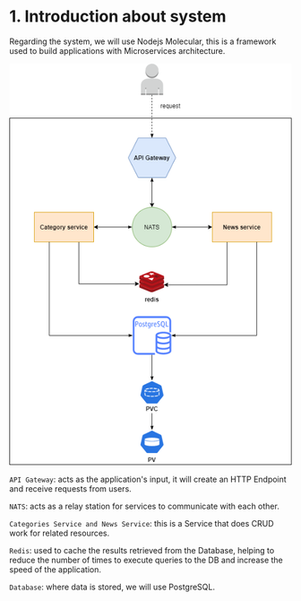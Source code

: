 # 1. Introduction about system

Regarding the system, we will use Nodejs Molecular, this is a framework used to build applications with Microservices architecture.


![](images/microservices.png)


`API Gateway`: acts as the application's input, it will create an HTTP Endpoint and receive requests from users.

`NATS`: acts as a relay station for services to communicate with each other.

`Categories Service and News Service`: this is a Service that does CRUD work for related resources.

`Redis`: used to cache the results retrieved from the Database, helping to reduce the number of times to execute queries to the DB and increase the speed of the application.

`Database`: where data is stored, we will use PostgreSQL.

